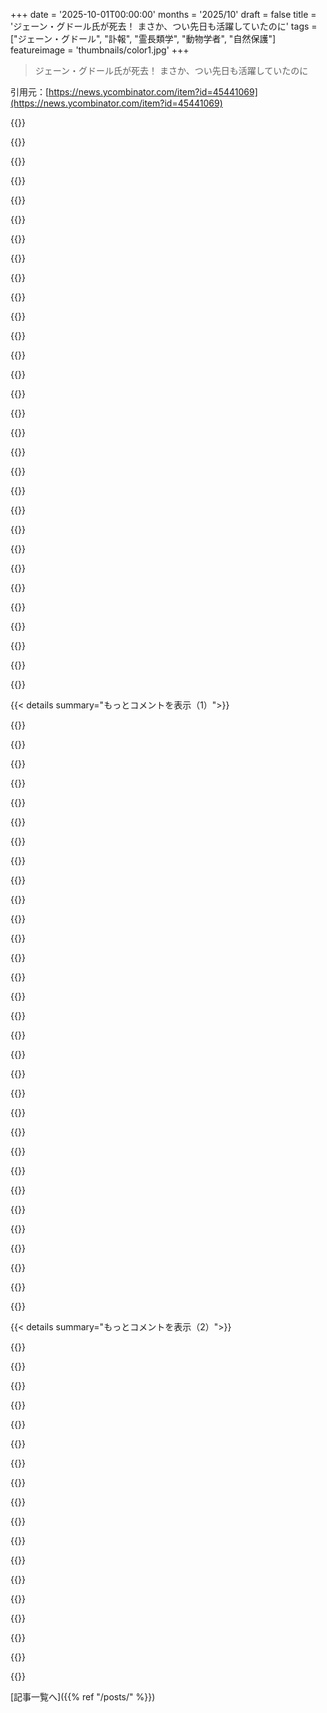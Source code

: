 +++
date = '2025-10-01T00:00:00'
months = '2025/10'
draft = false
title = 'ジェーン・グドール氏が死去！ まさか、つい先日も活躍していたのに'
tags = ["ジェーン・グドール", "訃報", "霊長類学", "動物学者", "自然保護"]
featureimage = 'thumbnails/color1.jpg'
+++

> ジェーン・グドール氏が死去！ まさか、つい先日も活躍していたのに

引用元：[https://news.ycombinator.com/item?id=45441069](https://news.ycombinator.com/item?id=45441069)




{{<matomeQuote body="昨年「Subway Takes」でNYCの地下鉄に初めて乗って若者と話してたのがマジすごい。しかも、1週間前にもパネルディスカッションで話してたんだよ。<br>https://www.youtube.com/watch?v=CAkwo6JPV00<br>https://www.youtube.com/watch?v=Df0GWlZm3gk" userName="mapmeld" createdAt="2025/10/01 18:30:26" color="#ff33a1">}}




{{<matomeQuote body="彼女、5ヶ月前にはスペインのテレビに出てたんだよ。ちょっとびっくりした。たぶんYouTubeでも見れるはず（地域制限かかってないといいな）。<br>https://www.youtube.com/watch?v=FE7lnl4ah9s" userName="diggan" createdAt="2025/10/01 18:51:28" color="#785bff">}}




{{<matomeQuote body="それ、プライムタイムでめちゃくちゃ見られてる番組の一つだよ。" userName="lomase" createdAt="2025/10/01 19:27:05" color="">}}




{{<matomeQuote body="BBCの「The Life Scientific」っていう番組の彼女のエピソードはマジおすすめだよ！<br>https://www.bbc.co.uk/programmes/m000jmsd" userName="lonelyasacloud" createdAt="2025/10/01 20:44:56" color="">}}




{{<matomeQuote body="「The Life Scientific」はめちゃくちゃ面白くて引き込まれるポッドキャストだよ。科学者の研究分野を深く掘り下げつつ、彼らの人間的な側面、趣味とか興味とかも引き出してくれるんだ。科学者も人間なんだよね :)" userName="john-tells-all" createdAt="2025/10/02 01:08:38" color="">}}




{{<matomeQuote body="1年前まであんなに元気だった人が、翌年にはもう亡くなっちゃうなんて信じられない。91歳って高齢だけど、それでもさ。" userName="aethrum" createdAt="2025/10/01 20:11:27" color="">}}




{{<matomeQuote body="人生のほぼ終わりまであんなにアクティブでいられたなんて、本当に素晴らしいことだよね。" userName="jimbokun" createdAt="2025/10/01 20:31:18" color="">}}




{{<matomeQuote body="充実した人生だったね！" userName="sahaj" createdAt="2025/10/02 04:45:05" color="">}}




{{<matomeQuote body="みんなそう思わないかもしれないけど、いつかは誰にでも訪れることなんだよね。" userName="bobmcnamara" createdAt="2025/10/01 20:29:44" color="">}}




{{<matomeQuote body="「この生き生きと」ってのは、歳とっても体が動いて頭もはっきりしてるって意味だろうね。多くの人にとって、死ぬ前には体も心もゆっくりと衰えちゃうから、そうじゃないのは本当にすごいことだよ。" userName="quietbritishjim" createdAt="2025/10/02 10:44:20" color="#785bff">}}




{{<matomeQuote body="友達が今週金曜日にLAでジェーン・グドール氏に会うためのチケット持ってたんだって。" userName="cammikebrown" createdAt="2025/10/01 19:20:01" color="">}}




{{<matomeQuote body="彼女が昔、俺の高校に来て講演してくれたの、今でも覚えてるよ。好きなことするだけで世界を変えられるって、まさに彼女のことだよね。すごい経験で、今も心に残ってるんだ。" userName="rldjbpin" createdAt="2025/10/02 11:47:00" color="#785bff">}}




{{<matomeQuote body="ジェーン・グドール氏に感動したなら、アン・イニス・ダッグ[0]も知ってほしいな。彼女のキリン研究はグドール氏のチンパンジー研究より古くて、ドキュメンタリー「The Woman Who Loves Giraffes」[1]はRotten Tomatoesで100%の素晴らしい作品だよ。女性だからって理由で終身在職権を拒否されたんだって。<br>[0] https://en.wikipedia.org/wiki/Anne_Innis_Dagg<br>[1] https://thewomanwholovesgiraffes.com/" userName="evanb" createdAt="2025/10/01 20:56:28" color="#785bff">}}




{{<matomeQuote body="いやー、すごく素敵な記事だったね。まさかこんなに夢中になるとは思わなかったよ。でも、彼女が亡くなったことも知らなかったから、ウィキペディアの最後の文で完全に不意を突かれたよ:(" userName="DirkH" createdAt="2025/10/02 06:29:36" color="">}}




{{<matomeQuote body="ジェーン・グドール氏は終身在職権を持っていなかったよ。" userName="kortilla" createdAt="2025/10/05 00:34:01" color="">}}




{{<matomeQuote body="いや、でも終身在職権って、人々が経済的に安定して、もっと公共的な活動に時間を使えるようになるための方法でもあるんだよ。" userName="saghm" createdAt="2025/10/01 23:59:01" color="">}}




{{<matomeQuote body="それな！でも、学術界から追い出されると、科学者たちは研究や出版から消えちゃうからね。" userName="evanb" createdAt="2025/10/02 00:45:27" color="">}}




{{<matomeQuote body="テニュアが有名になる方法じゃないって？じゃあ、ジェンダーで無視されるのも違うでしょ！Diggみたいに戦ったり訴えたり、運動するのが有名になって後輩を助けることになるんだよ。偏見だらけのヒエラルキーなんてクソくらえ！" userName="worik" createdAt="2025/10/02 02:43:14" color="">}}




{{<matomeQuote body="彼女のお気に入りの名言だよ。「チンパンジーを知ると、人間も他の動物とそんなに変わらないって気づく。一番の違いは、私たちがもっと賢くて言葉があること。過去を語り、未来を計画し、議論できる。アイデアは育ち、問題は解決する」ってね。『My Life with the Chimpanzees』（1996年、p. 140）から。" userName="orsenthil" createdAt="2025/10/02 01:05:47" color="#ff5c5c">}}




{{<matomeQuote body="彼女は3週間前、DetroitのFisher theatreに最後に出演してたんだって！行った友達が彼女のワンマンショーを絶賛してたよ。次こそは観に行こうと思ってたんだけど、まさかあんなに高齢だったとは知らなかったな。もっと優先すべきだった。90代なのにめちゃくちゃエネルギッシュだったらしいね。" userName="rmason" createdAt="2025/10/01 20:12:31" color="#ff5c5c">}}




{{<matomeQuote body="2週間前、Overheard with Evan Smithのインタビュー収録で彼女を見たばかりだよ！最高の調子で、観客は食い入るように見つめて、時には涙を流してたんだ。行けて本当に良かったけど、世界がJaneを失ったのは悲しいな。URL: https://video.austinpbs.org/video/jane-goodall-knw3gq/" userName="givehimagun" createdAt="2025/10/01 21:43:14" color="#ff5733">}}




{{<matomeQuote body="Janeの貢献に感謝だね。彼女の素晴らしい名言をいくつか紹介するよ。「私たちは自分の命という贈り物を使って、世界をもっと良い場所にする選択ができるんだ。」と「もし野生を殺せば、私たちの魂の一部も殺すことになる。」ってね。" userName="cldwalker" createdAt="2025/10/01 19:27:49" color="#ff33a1">}}




{{<matomeQuote body="「人口増加からは逃れられない。それが多くの問題の根底にあるからね。500年前の人口なら、私たちが話してる問題のほとんどはなかったはずだ」―2002年WEFのAmazon rainforestに関するパネルディスカッションでのGoodall氏の言葉。500年前の人口は5億人だった。そこに戻るには脱工業化しかない。Paul Ehrlichの『The Population Bomb』は全部間違ってたけどね。" userName="boxerab" createdAt="2025/10/01 20:18:16" color="#ff5733">}}




{{<matomeQuote body="80億人の死を提唱するなんて、とんでもない発言だね。ジェノサイドを支持してるのか、それとも人類全体を憎んでるだけなのか…。" userName="dingnuts" createdAt="2025/10/01 20:28:36" color="">}}




{{<matomeQuote body="彼女は出生数を減らすことを提唱してるんだと思うよ。80億人の死なんて、ほとんどは老衰で自然に起こるもんさ。" userName="lIl-IIIl" createdAt="2025/10/01 20:35:00" color="">}}




{{<matomeQuote body="でもね、出生率を減らして人口を減らそうとすると、高齢者ばかりで若者が少ない状況になって、それは維持できないんだよね。" userName="NoboruWataya" createdAt="2025/10/01 22:51:33" color="">}}




{{<matomeQuote body="高齢化の問題は一時的なもんだよ。次の世代が成長すれば、高齢者の数も自然と減るんだから、持続する必要なんてないんだよ。" userName="saghm" createdAt="2025/10/02 00:01:28" color="">}}




{{<matomeQuote body="人口は2080年までに100億で安定して、その後減少するって予測だよ。私たちは洞窟から出てきて、癌みたいに増えただけさ。人口が増えれば天才や発明も増えるメリットもあるんだ。戦争や不平等なしにやれるかってのが難しいけどね。Star Trekみたいなユートピアが来るといいな。" userName="nntwozz" createdAt="2025/10/01 20:26:20" color="#45d325">}}




{{<matomeQuote body="でも、過渡期には高齢者を支える労働力人口が絶望的に不足するんだ。西ヨーロッパの多くはもうこの状況で、移民に頼ってる。世界規模でこれやると、移民を呼ぶ場所もなくて、多くの老人が見捨てられることになるぞ…。" userName="swiftcoder" createdAt="2025/10/02 06:40:39" color="#45d325">}}




{{<matomeQuote body="結局、人間は人間だよ。EUのオープンボーダー時代に育った身としては、地図上の架空の線でどこに生まれたかなんて、別に気にならないね。" userName="swiftcoder" createdAt="2025/10/02 10:07:12" color="">}}




{{< details summary="もっとコメントを表示（1）">}}

{{<matomeQuote body="残念だけど、そのレベルに戻るだろうね。そして25年後にはさらに半分になるか、もっと悪くなるかもね。昔の予測は全部外れたって言うけど、特にイギリスが1980年代に飢餓で人食い人種だらけになるってやつは笑えるくらい間違いだったよね。" userName="NoMoreNicksLeft" createdAt="2025/10/01 22:12:09" color="">}}




{{<matomeQuote body="Star Trekみたいなユートピアが可能だなんて考えるのは、すごく危険でナイーブだよ。そもそも、Star Trekがユートピアだとみんなが同意するわけじゃないしね。俺は、あの『薄められた豪華な宇宙共産主義に軍の階級がある社会』が望ましいとは思わないな。" userName="dingnuts" createdAt="2025/10/01 20:31:10" color="#38d3d3">}}




{{<matomeQuote body="でも、代替案は何なの？ 他の人間のために働かせるためだけに新しい人間を生み出すって、ちょっとディストピアじゃない？ 人口が現状維持か激減かの二択で、ゆっくり減る中間はないって前提がおかしいよ。もっと理由が必要じゃないかな。" userName="saghm" createdAt="2025/10/02 15:51:25" color="#ff33a1">}}




{{<matomeQuote body="出生率って、女性が生涯で産む子供の平均人数を指すんだけど、人口維持にはだいたい2.1人必要なんだって。それが今、中国や東アジアでは1.0以下にまで下がってて、他の地域もそれに続きそうなんだ。これは予測じゃなくて、もう現実だよ。ヨーロッパや北アメリカもね。アフリカの一部以外はみんなこの傾向にあって、いずれ彼らもそうなるだろう。ほとんどの人はこれを否定したり無視したりしてるけど、低出生率は社会の常識になっちゃうと、なかなか元には戻らないんだ。子供たちが一人っ子とか子供がいないのが普通だと思って育ったら、大人になってもその流れを変えようとしない。これが人類が絶滅する道だよ。" userName="NoMoreNicksLeft" createdAt="2025/10/02 13:51:03" color="#ff33a1">}}




{{<matomeQuote body="戦争をなくすことに関してはかなり進歩したよね。不平等はまだまだだけど、極貧状態はかなり改善されたと思うよ。" userName="jimbokun" createdAt="2025/10/01 20:39:44" color="">}}




{{<matomeQuote body="誰かの発言を都合よく曲解して怒るのは、感情の無駄遣いだよ。" userName="michaelhoney" createdAt="2025/10/02 00:43:06" color="">}}




{{<matomeQuote body="スター・トレックに出てくる理想郷って、貧困がなくて電力が無料の世界だけど、それってスターフリートの話だよね。シリーズにはエリート主義も含まれてるし、連邦時代でも地球にはスラムがあったりするから、”理想郷”は完全じゃないんだ。外からの脅威からユートピアを守るためにスターフリートは必要不可欠だしね。あの世界は基本的に、膨大な量のほぼ無料のエネルギーやレプリケーターで手に入る食料、安全、そして連邦に留まりたくない人が移住できる広大な宇宙がある前提なんだ。つまり、資源の争いがないことがベースになってる。それが実現しない限り、人口を減らすか居住地を拡大しないと、争いはなくならないだろうね。" userName="spockz" createdAt="2025/10/01 21:42:46" color="#785bff">}}




{{<matomeQuote body="人類が絶滅するって話だけど、それって振り子みたいなものじゃないかな？ たぶん、50〜70億人がバランスの取れた状態なのかもしれない。子供をたくさん産む時期もあれば、少なくなる時期もあるってこと。もし人口が30億人にまで減ったとしても、世界は大家族がもっと有利になるような政策を導入したりして、どうにか続いていくんじゃないかな。" userName="californical" createdAt="2025/10/03 08:10:21" color="">}}




{{<matomeQuote body="これを実現するには、どの国も代替水準よりずっと低い出生率を長期間維持する必要があるんだ。一部の政治勢力は”代替水準以下”を悪いことだと考えてるから、なかなか難しいだろうね。" userName="ryandrake" createdAt="2025/10/01 20:56:27" color="">}}




{{<matomeQuote body="ヨーロッパって外国のいろんなもので成り立ってるよね。紅茶、コーヒー、カレーがなかったら、イギリスでの生活ってどうなるんだろう？ 私は排他的なヨーロッパなんて望まないね。" userName="swiftcoder" createdAt="2025/10/02 16:55:23" color="#785bff">}}




{{<matomeQuote body="もしヨーロッパが存在する唯一の理由が、スーダンやインド出身の人たちみたいな顔の人が嫌いだからって言うなら、たぶん存在しない方がマシなんじゃない？ 経済格差について言うなら、祖先がスーダンやインドみたいな場所に勝手に線引きして、現地の人たちを犠牲にして植民地化や富の収奪を進めたことが、ヨーロッパとの経済的な違いを生んだ主な原因じゃないかな。線引きそのものよりもね。" userName="saghm" createdAt="2025/10/02 16:07:03" color="#ff33a1">}}




{{<matomeQuote body="亡くなったばかりの科学者を23年前の発言を文脈無視して「自由を嫌うヴィーガン共産主義者」扱いして、SVが大好きなInfinite Growth Paradigmを攻撃したって言うのはひどい。本当に良い仕事だね。" userName="andrepd" createdAt="2025/10/02 08:57:50" color="">}}




{{<matomeQuote body="うん、たしかに、その代案も良くないね。<br>私たちはInfinite Growthが可能って神話の上に社会を築いちゃったから、いつかツケを払うことになるよ…。<br>" userName="swiftcoder" createdAt="2025/10/04 06:29:09" color="">}}




{{<matomeQuote body="彼女はどちらでもないよ。<br>同じ会話で、私たちはもうその世界には住んでないし戻れない、だから政策にどう影響するべきかって話をしてるんだ。" userName="jacksnipe" createdAt="2025/10/01 22:04:54" color="">}}




{{<matomeQuote body="「戦争撲滅で進歩したか？」って疑問視してるんだね。<br>第一次世界大戦の悪夢後、ヨーロッパはまた大惨事になったし、今も核のダモクレスの剣の下にいる。<br>2145年に5億人が核で死ぬような限定的核戦争でも最良のケースって。私たちが生きてる今はただの短期停戦かもしれない。" userName="vkou" createdAt="2025/10/01 23:18:49" color="#ff5c5c">}}




{{<matomeQuote body="この問題に自分たちの世代で取り組むか、後の世代に任せるかっていう問いだね。<br>どちらにしても、痛みが感じられる頃には私たちはいないし、個人でできることも少ない。<br>私と妻は子供を持つ気がないから、それができる限りのことかな。人口に関する意見とは関係ないけどね。" userName="saghm" createdAt="2025/10/05 02:17:12" color="">}}




{{<matomeQuote body="これは悲しい知らせだね。<br>20年くらい前に彼女の講演を観たよ。<br>その時の彼女の情熱と優雅さを覚えてる。" userName="noufalibrahim" createdAt="2025/10/01 18:33:14" color="#45d325">}}




{{<matomeQuote body="悲しいニュースだね。<br>彼女は霊長類の知能に対する考え方を完全に変えたんだ。<br>面白い話だけど、彼女は自分のことを描いたThe Far Sideの漫画がすごく好きだったらしいよ。<br>https://static0.srcdn.com/wordpress/wp-content/uploads/2022/..." userName="alsetmusic" createdAt="2025/10/01 19:09:12" color="#785bff">}}




{{<matomeQuote body="この一件の顛末は面白いよ。<br>Gary LarsonのThe Far Side漫画で、チンパンジーがジェーン・グドールについて話すシーンがあったんだけど、当初ジェーン・グドール研究所は激怒したんだ。<br>でも、Goodall本人が「面白い」と気に入ったから、その漫画Tシャツの収益は研究所に寄付されるようになった。<br>GoodallもLarsonの創造性を称賛したんだって。<br>ちなみに、1988年にLarsonがGoodallの研究施設を訪れたら、チンパンジーのFrodoに襲われたらしいよ。" userName="Cuuugi" createdAt="2025/10/01 19:30:36" color="#ff5733">}}




{{<matomeQuote body="弁護士ってすぐ大げさに反応しすぎだよね。結局クライアントが「落ち着いて」って言うハメになるんだから。弁護士ってユーモアのセンスないのかな？" userName="ryandrake" createdAt="2025/10/01 20:52:10" color="">}}




{{<matomeQuote body="ちょっと誤解してるみたいだよ。大げさに反応したのはマネジメントチームの方で、弁護士は彼らの指示通りに動いただけなんだ。むしろマネジメントチームが落ち着くべきだったね。" userName="Digit-Al" createdAt="2025/10/02 08:24:27" color="">}}




{{<matomeQuote body="ジェーン・グドール氏がゲイリー・ラーソンのアイデアを褒めたっていいよね。<br>「人間と動物の行動を比較対照する彼のアイデア」って素晴らしいよ。犬が「ヘイ！ヘイ！ヘイ！」って言うだけの翻訳機を発明した科学者の漫画、俺も好きだわ。" userName="thaumasiotes" createdAt="2025/10/01 23:15:57" color="">}}




{{<matomeQuote body="「1988年、ラーソンがグドール氏の研究施設を訪れた時、フロドってチンパンジーに襲われた」って文章、Wikipediaの「The Far Side」のページにないんだけど。これどこからの情報？<br>https://en.wikipedia.org/wiki/The_Far_Side#Jane_Goodall_cart..." userName="AdmiralAsshat" createdAt="2025/10/01 19:47:54" color="">}}




{{<matomeQuote body="それはジェーン・グドール氏のWikipediaページに載ってるよ。<br>https://en.wikipedia.org/wiki/Jane_Goodall#Gary_Larson_carto..." userName="sjburt" createdAt="2025/10/01 19:52:34" color="#38d3d3">}}




{{<matomeQuote body="ここにも載ってるよ。<br>https://en.wikipedia.org/wiki/Kasakela_chimpanzee_community" userName="dmd" createdAt="2025/10/01 19:51:31" color="#38d3d3">}}




{{<matomeQuote body="マジかよ！フロドってクソ野郎じゃん。<br>2002年には人間の子どもを殺して、ゲイリー・ラーソンも襲ったんだって。ジェーン・グドール氏自身も何度も襲われて、首を折られそうになったことまであるらしい。なんてヤバいチンパンジーだ！" userName="AdmiralAsshat" createdAt="2025/10/01 20:15:29" color="#45d325">}}




{{<matomeQuote body="フロドは自分の母親も妊娠させてるらしいぞ。<br>https://blog.michael-lawrence-wilson.com/2014/01/19/frodo-30..." userName="IncreasePosts" createdAt="2025/10/01 20:18:23" color="#785bff">}}




{{<matomeQuote body="赤ちゃんを殺しておいて、なんでフロドを処分しなかったんだ？信じられない。" userName="typpilol" createdAt="2025/10/01 21:17:53" color="">}}




{{<matomeQuote body="処分しようとはしたんだけど、結局フロドは自然な行動をしてただけで、不運なことにその人がルールを破って入ってきちゃったんだって。12歳以上しか公園に入っちゃいけなかったらしい。" userName="IncreasePosts" createdAt="2025/10/02 00:14:01" color="#45d325">}}




{{<matomeQuote body="判断力がある奴らは、その判断構造が欠陥だらけだと責任を負う危険な存在になるんだよな。気まぐれな奴らは、もし危険視するなら先手を打つしかない。チンパンジーが残忍なわけじゃなくて、ただ残忍な生き物なんだ。" userName="mdp2021" createdAt="2025/10/02 10:45:01" color="">}}

{{</details>}}




{{< details summary="もっとコメントを表示（2）">}}

{{<matomeQuote body="1988年にLarsonがタンザニアのGoodall研究所を訪れた時、Frodoって名前のチンパンジーに襲われたんだって！これ、話がめちゃくちゃ面白くなったわ。読めて本当によかった。かわいそうだけど、読むには最高に笑える話だね。" userName="alsetmusic" createdAt="2025/10/02 01:03:41" color="#ff5733">}}




{{<matomeQuote body="Goodall氏はあの漫画を気に入ってたみたいだけど、だからって全員が好きなわけじゃないんだからね！" userName="cutemonster" createdAt="2025/10/02 10:04:21" color="">}}




{{<matomeQuote body="みんなJane Goodallのために戦ってるみたいだけど、Jane Goodall本人だけはそうじゃないみたいだね。" userName="kulahan" createdAt="2025/10/01 20:04:54" color="">}}




{{<matomeQuote body="それはね、チンパンジーのFrodoとJane Goodall Instituteの両方が、必要以上に彼女を熱心に擁護してたっていうジョークだよ。" userName="kulahan" createdAt="2025/10/01 21:36:04" color="">}}




{{<matomeQuote body="そうだよ、「マスターを見た者たち」（彼らが「病人に会いに来た」ことを忘れてるかもしれないけどね）の典型的な行動だよね。ヒト型生物にはよくある傾向だよ。「Life of Brian」をもう一度見直してみなよ。" userName="mdp2021" createdAt="2025/10/02 10:35:31" color="">}}




{{<matomeQuote body="https://en.m.wikipedia.org/wiki/Jane_Goodall<br>https://en.m.wikipedia.org/wiki/Jane_Goodall_Institute" userName="toomuchtodo" createdAt="2025/10/01 18:19:35" color="#45d325">}}




{{<matomeQuote body="Jane Goodallが世界にもたらしたものを理解するのに、生物学者や動物学者である必要なんてないんだ。彼女の仕事は科学を超越してた。思いやり、全ての生き物への敬意、自然界への深い好奇心に触れて、何世代もの人々をインスパイアしたんだよ。彼女はチンパンジーを研究しただけじゃない。共感を持って観察し、信念を持って擁護し、希望を持って行動することの意味を教えてくれたんだ。彼女の功績は、これからも長く語り継がれるだろうね。" userName="jasoneckert" createdAt="2025/10/01 19:07:32" color="#ff33a1">}}




{{<matomeQuote body="彼女は俺のヒーローの一人だったよ。この喪失はすごく悲しい。もし彼女みたいな人がトップだったら、どんな世界になったんだろうね。" userName="adriand" createdAt="2025/10/01 19:36:18" color="#ff5c5c">}}




{{<matomeQuote body="最初にそうする国は、もっと軍事的な隣国に攻められて征服されちゃうだろうね。" userName="jimbokun" createdAt="2025/10/01 20:37:23" color="">}}




{{<matomeQuote body="必ずしもそうじゃないって！優しい人でも、人類がどれだけ危険か知って強い防衛を築くことはできるんだ。まぁ珍しいかもしれないけどね。" userName="cutemonster" createdAt="2025/10/02 14:19:36" color="">}}




{{<matomeQuote body="でもJane Goodallが本当にそんな人だったかな？" userName="jimbokun" createdAt="2025/10/02 14:25:42" color="">}}




{{<matomeQuote body="100人に1人くらいしかいないかもだけど、彼女みたいな人なら不可能じゃないかもね。彼女が見たもの知ってる？記事によると、1970年代半ばに彼女が見たのはチンパンジーの残虐な攻撃。Goodallが“4年戦争”と呼んだ、Kasakela Valleyのオスチンパンジーが隣のコロニーのオスを皆殺しにして、メスを服従させたんだって。" userName="cutemonster" createdAt="2025/10/02 15:47:08" color="#38d3d3">}}




{{<matomeQuote body="素敵なコメント！彼女の功績は、これから何世代もの人たちを鼓舞するだろうね。" userName="rampareddy" createdAt="2025/10/01 19:35:26" color="">}}




{{<matomeQuote body="数年前、姪がHalloweenでJane Goodallの仮装をしたんだ。偶然のつながりで、Janeに写真が送られたら、姪に衣装を褒める素敵な手紙をくれたんだって。Jane Goodallが世界にした良いこと全部に感謝するけど、特に若い女の子に一生の宝物になるプレゼントをくれたことに、本当に感謝してるよ。" userName="rnoorda" createdAt="2025/10/02 05:35:18" color="#ff33a1">}}




{{<matomeQuote body="普段は著名人が亡くなってもそこまでなんだけど、彼女の訃報は本当に心にきたよ。Dr. Goodallは俺のヒーローの一人だったんだ。若い頃に本を何冊か読んで、霊長類学者になる夢があった。彼女がConservation、Compassion、PeaceのGlobal Leaderになるのを見れて、すごく嬉しかったな。元上司がAfricaの会議で個人的に会った時は嫉妬したけど、俺は講演を見れただけでも幸運だったよ。RIP Jane Goodall！" userName="tinyplanets" createdAt="2025/10/01 22:17:45" color="#45d325">}}




{{<matomeQuote body="NYTの死亡記事だよ: https://www.nytimes.com/2025/10/01/obituaries/jane-goodall-d..." userName="ChrisArchitect" createdAt="2025/10/01 18:30:58" color="#ff5733">}}




{{<matomeQuote body="若い頃、Jane Goodallが誰だか知らずに、彼女をBeijingで案内してたEvent Plannerにランチに連れて行かれたんだ。なんでこのおばちゃん、チンパンジーの話ばかりするんだ？って思ってたよ。それはNokiaがSnakeをリリースした年で、彼女のサル談義に夢中になったり気を取られたりして、完璧に近かったSnakeのゲームを台無しにしちゃったのを覚えてる。" userName="maxglute" createdAt="2025/10/01 18:49:35" color="#ff5c5c">}}

{{</details>}}



[記事一覧へ]({{% ref "/posts/" %}})
